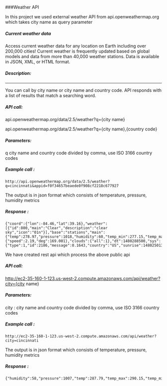 
###Weather API


In this project we used external weather API from api.openweathermap.org which takes city name as query parameter

##### Current weather data

Access current weather data for any location on Earth including over 200,000 cities! Current weather is frequently updated based on global models and data from more than 40,000 weather stations. Data is available in JSON, XML, or HTML format.

##### Description:  
------

You can call by city name or city name and country code. API responds with a list of results that match a searching word.

##### API call:   

api.openweathermap.org/data/2.5/weather?q={city name}

api.openweathermap.org/data/2.5/weather?q={city name},{country code}

##### Parameters:   

q city name and country code divided by comma, use ISO 3166 country codes


##### Example call : #####

```API
http://api.openweathermap.org/data/2.5/weather?q=cincinnati&appid=f0f34657beaede0f908cf2218c677927
```
The output is in json format which consists of temperature, pressure, humidity metrics
##### Response : #####
```Result
{"coord":{"lon":-84.46,"lat":39.16},"weather":[{"id":800,"main":"Clear","description":"clear sky","icon":"01n"}],"base":"stations","main":{"temp":278.97,"pressure":1018,"humidity":60,"temp_min":277.15,"temp_max":280.15},"visibility":16093,"wind":{"speed":2.19,"deg":169.001},"clouds":{"all":1},"dt":1480288500,"sys":{"type":1,"id":2186,"message":0.1643,"country":"US","sunrise":1480250139,"sunset":1480284968},"id":4508722,"name":"Cincinnati","cod":200}
```

We have created rest api which process the above public api

##### API call:   
http://ec2-35-160-1-123.us-west-2.compute.amazonaws.com/api/weather?city={city name}

##### Parameters:   

city : city name and country code divided by comma, use ISO 3166 country codes

##### Example call : #####
```API
http://ec2-35-160-1-123.us-west-2.compute.amazonaws.com/api/weather?city=cincinnati
```
The output is in json format which consists of temperature, pressure, humidity metrics
##### Response : #####
```Result
{"humidity":58,"pressure":1007,"temp":287.79,"temp_max":290.15,"temp_min":286.15}
```
